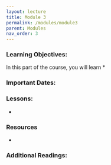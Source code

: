 ```yaml
---
layout: lecture
title: Module 3
permalink: /modules/module3
parent: Modules
nav_order: 3
---
```

### Learning Objectives:

In this part of the course, you will learn
* 

### Important Dates:

### Lessons:
* 
    

### Resources
* 


### Additional Readings:

